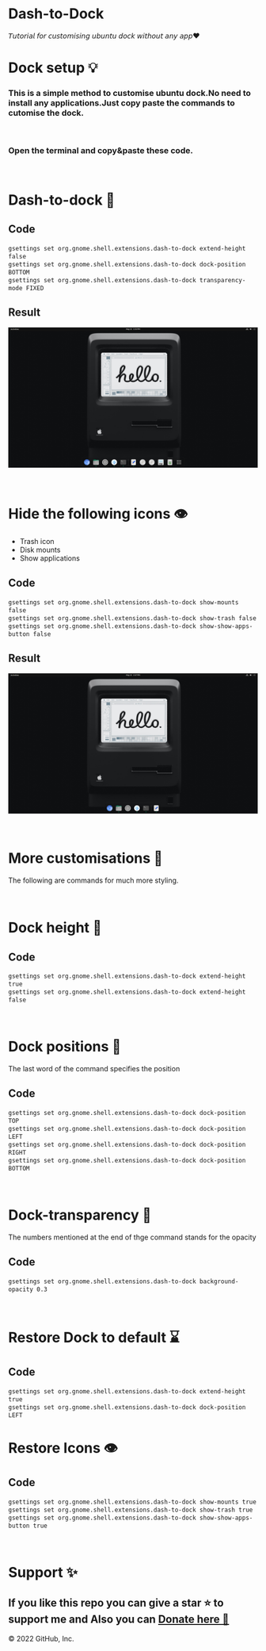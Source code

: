 # Dash-to-Dock
𝘛𝘶𝘵𝘰𝘳𝘪𝘢𝘭 𝘧𝘰𝘳 𝘤𝘶𝘴𝘵𝘰𝘮𝘪𝘴𝘪𝘯𝘨 𝘶𝘣𝘶𝘯𝘵𝘶 𝘥𝘰𝘤𝘬 𝘸𝘪𝘵𝘩𝘰𝘶𝘵 𝘢𝘯𝘺 𝘢𝘱𝘱❤️

# Dock setup 💡

### This is a simple method to customise ubuntu dock.No need to install any applications.Just copy paste the commands to cutomise the dock. 
<br>

### Open the terminal and copy&paste these code.
<br>

# Dash-to-dock 📌

## Code

```
gsettings set org.gnome.shell.extensions.dash-to-dock extend-height false
gsettings set org.gnome.shell.extensions.dash-to-dock dock-position BOTTOM
gsettings set org.gnome.shell.extensions.dash-to-dock transparency-mode FIXED 
```
## Result

![Alt text](dashtodock.png "dock")

<br> 

# Hide the following icons 👁

- Trash icon
- Disk mounts
- Show applications

## Code

~~~
gsettings set org.gnome.shell.extensions.dash-to-dock show-mounts false
gsettings set org.gnome.shell.extensions.dash-to-dock show-trash false
gsettings set org.gnome.shell.extensions.dash-to-dock show-show-apps-button false
~~~
## Result
![Alt text](icons-hide.png "icon")



<br> 

# More customisations 🔧

The following are commands for much more styling.

<br>

# Dock height 📏

## Code

```
gsettings set org.gnome.shell.extensions.dash-to-dock extend-height true
gsettings set org.gnome.shell.extensions.dash-to-dock extend-height false
```



<br> 

# Dock positions 📐
The last word of the command specifies the position
## Code


```
gsettings set org.gnome.shell.extensions.dash-to-dock dock-position TOP
gsettings set org.gnome.shell.extensions.dash-to-dock dock-position LEFT
gsettings set org.gnome.shell.extensions.dash-to-dock dock-position RIGHT
gsettings set org.gnome.shell.extensions.dash-to-dock dock-position BOTTOM
```


<br> 

# Dock-transparency 🔎

The numbers mentioned at the end of thge command stands for the opacity
## Code

```
gsettings set org.gnome.shell.extensions.dash-to-dock background-opacity 0.3
```


<br> 

# Restore Dock to default ⌛
## Code

```
gsettings set org.gnome.shell.extensions.dash-to-dock extend-height true
gsettings set org.gnome.shell.extensions.dash-to-dock dock-position LEFT
```



# Restore Icons 👁

## Code

```
gsettings set org.gnome.shell.extensions.dash-to-dock show-mounts true
gsettings set org.gnome.shell.extensions.dash-to-dock show-trash true
gsettings set org.gnome.shell.extensions.dash-to-dock show-show-apps-button true
```

<br>

# Support ✨

## If you like this repo you can give a star ⭐ to support me and Also you can [Donate here 🎁](gcard.md) 
© 2022 GitHub, Inc.
